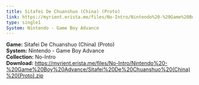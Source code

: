 ```yaml
---
title: Sitafei De Chuanshuo (China) (Proto)
link: https://myrient.erista.me/files/No-Intro/Nintendo%20-%20Game%20Boy%20Advance/Sitafei%20De%20Chuanshuo%20(China)%20(Proto).zip
type: single1
System: Nintendo - Game Boy Advance
---
```

<b>Game:</b> Sitafei De Chuanshuo (China) (Proto)<br>
<b>System:</b> Nintendo - Game Boy Advance<br>
<b>Collection:</b> No-Intro<br>
<b>Download:</b> https://myrient.erista.me/files/No-Intro/Nintendo%20-%20Game%20Boy%20Advance/Sitafei%20De%20Chuanshuo%20(China)%20(Proto).zip